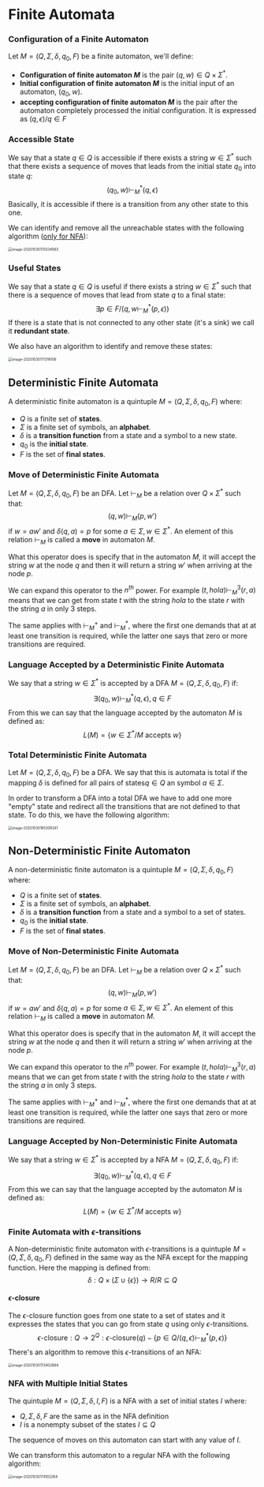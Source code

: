 # Finite Automata

### Configuration of a Finite Automaton

Let $M=(Q,\Sigma, \delta,q_0,F)$ be a finite automaton, we'll define:

- **Configuration of finite automaton $M$** is the pair $(q,w) \in Q \times \Sigma^*$.
- **Initial configuration of finite automaton $M$** is the initial input of an automaton, $(q_0,w)$.
- **accepting configuration of finite automaton $M$** is the pair after the automaton completely processed the initial configuration. It is expressed as $(q,\epsilon) / q \in F$

### Accessible State

We say that a state $q \in Q$ is accessible if  there exists a string $w\in \Sigma^*$ such that there exists a sequence of moves that leads from the initial state $q_0$ into state $q$:
$$
(q_0,w) \vdash_M^* (q,\epsilon)
$$
 Basically, it is accessible if  there is a transition from any other state to this one.

We can identify and remove all the unreachable states with the following algorithm (<u>only for NFA</u>):

<img src="Resources/02 - Finite Automatas/image-20201030170334563.png" alt="image-20201030170334563" style="zoom:50%;" />

### Useful States

We say that a state $q\in Q$ is useful if there exists a string $w\in \Sigma^*$ such that there is a sequence of moves that lead from state $q$ to a final state:
$$
\exists p \in F/ (q,w\vdash_M^*(p,\epsilon))
$$
If there is a state that is not connected to any other state (it's a sink) we call it **redundant state**.

We also have an algorithm to identify and remove these states:

<img src="Resources/02 - Finite Automatas/image-20201030171319106.png" alt="image-20201030171319106" style="zoom:50%;" />

## Deterministic Finite Automata

A deterministic finite automaton is a quintuple $M = (Q,\Sigma, \delta,q_0, F)$ where:

- $Q$ is a finite set of **states**.
- $\Sigma$ is a finite set of symbols, an **alphabet**.
- $\delta$ is a **transition function** from a state and a symbol to a new state.
- $q_0$ is the **initial state**.
- $F$ is the set of **final states**.

### Move of Deterministic Finite Automata

Let $M = (Q,\Sigma, \delta,q_0, F)$  be an DFA. Let $\vdash_M$ be a relation over $Q\times \Sigma^*$ such that: 
$$
(q,w) \vdash_M (p,w')
$$
if $w = aw'$ and $\delta (q,a) = p$ for some $a\in\Sigma, w\in\Sigma^*$. An element of this relation $\vdash_M$ is called a **move** in automaton $M$.

What this operator does is specify that in the automaton $M$, it will accept the string $w$ at the node $q$ and then it will return a string $w'$ when arriving at the node $p$. 

We can expand this operator to the $n^{th}$ power. For example $(t,hola)\vdash_M^3 (r,a)$ means that we can get from state $t$ with the string $hola$ to the state $r$ with the string $a$ in only 3 steps.

The same applies with $\vdash_M^+$ and $\vdash_M^*$, where the first one demands that at at least one transition is required, while the latter one says that zero or more transitions are required.

### Language Accepted by a Deterministic Finite Automata

We say that a string $w \in \Sigma^*$ is accepted by a DFA $M = (Q,\Sigma, \delta,q_0, F)$  if:
$$
\exists(q_0,w) \vdash^*_M(q,\epsilon), q\in F
$$
From this we can say that the language accepted by the automaton $M$ is defined as:
$$
L(M) = \{ w\in \Sigma^*/ M \text{ accepts } w\}
$$

### Total Deterministic Finite Automata

Let  $M = (Q,\Sigma, \delta,q_0, F)$ be a DFA. We say that this is automata is total if the mapping $\delta$ is defined for all pairs of states$q\in Q$ an symbol $a\in\Sigma$.

In order to transform a DFA into a total DFA we have to add one more "empty" state and redirect all the transitions that are not defined to that state. To do this, we have the following algorithm:

<img src="Resources/02 - Finite Automatas/image-20201030165309241.png" alt="image-20201030165309241" style="zoom:50%;" />

  ## Non-Deterministic Finite Automaton

A non-deterministic finite automaton is a quintuple $M = (Q,\Sigma, \delta,q_0, F)$ where:

- $Q$ is a finite set of **states**.
- $\Sigma$ is a finite set of symbols, an **alphabet**.
- $\delta$ is a **transition function** from a state and a symbol to a set of states.
- $q_0$ is the **initial state**.
- $F$ is the set of **final states**.

### Move of Non-Deterministic Finite Automata

Let $M = (Q,\Sigma, \delta,q_0, F)$  be an DFA. Let $\vdash_M$ be a relation over $Q\times \Sigma^*$ such that: 
$$
(q,w) \vdash_M (p,w')
$$
if $w = aw'$ and $\delta (q,a) = p$ for some $a\in\Sigma, w\in\Sigma^*$. An element of this relation $\vdash_M$ is called a **move** in automaton $M$.

What this operator does is specify that in the automaton $M$, it will accept the string $w$ at the node $q$ and then it will return a string $w'$ when arriving at the node $p$. 

We can expand this operator to the $n^{th}$ power. For example $(t,hola)\vdash_M^3 (r,a)$ means that we can get from state $t$ with the string $hola$ to the state $r$ with the string $a$ in only 3 steps.

The same applies with $\vdash_M^+$ and $\vdash_M^*$, where the first one demands that at at least one transition is required, while the latter one says that zero or more transitions are required.

### Language Accepted by Non-Deterministic Finite Automata

We say that a string $w \in \Sigma^*$ is accepted by a NFA $M = (Q,\Sigma, \delta,q_0, F)$  if:
$$
\exists(q_0,w) \vdash^*_M(q,\epsilon), q\in F
$$
From this we can say that the language accepted by the automaton $M$ is defined as:
$$
L(M) = \{ w\in \Sigma^*/ M \text{ accepts } w\}
$$

### Finite Automata with $\epsilon$-transitions

A Non-deterministic finite automaton with $\epsilon$-transitions is a quintuple  $M = (Q,\Sigma, \delta,q_0, F)$ defined in the same way as the NFA except for the mapping function. Here the mapping is defined from:
$$
\delta : Q \times (\Sigma \cup \{\epsilon\}) \rightarrow R / R \subseteq Q
$$

#### $\epsilon$-closure

The $\epsilon$-closure function goes from one state to a set of states and it expresses the states that you can go from state $q$ using only $\epsilon$-transitions.
$$
\epsilon\text{-closure}: Q \rightarrow 2^Q : \epsilon\text{-closure}(q) - \{p\in Q/ (q,\epsilon)\vdash_M^*(p,\epsilon)\}
$$
 There's an algorithm to remove this $\epsilon$-transitions of an NFA:

<img src="Resources/02 - Finite Automatas/image-20201030173402684.png" alt="image-20201030173402684" style="zoom:50%;" />

### NFA with Multiple Initial States

The quintuple $M = (Q,\Sigma, \delta,I, F)$ is a NFA with a set of initial states $I$ where:

- $Q,\Sigma,\delta,F$ are the same as in the NFA definition
- $I$ is a nonempty subset of the states $I\subseteq Q$

The sequence of moves on this automaton can start with any value of $I$.

We can transform this automaton to a regular NFA with the following algorithm:

<img src="Resources/02 - Finite Automatas/image-20201030174102264.png" alt="image-20201030174102264" style="zoom:50%;" />